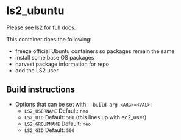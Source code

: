 # ls2_ubuntu

Please see [ls2](https://github.com/FredHutch/ls2) for full docs.

This container does the following:

* freeze official Ubuntu containers so packages remain the same
* install some base OS packages
* harvest package information for repo
* add the LS2 user

## Build instructions

* Options that can be set with `--build-arg <ARG>=<VAL>`:
  * `LS2_USERNAME` Default: `neo`
  * `LS2_UID` Default: `500` (this lines up with ec2_user)
  * `LS2_GROUPNAME` Default: `neo`
  * `LS2_GID` Default: `500`
